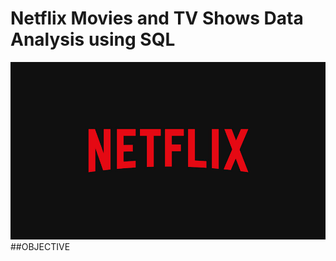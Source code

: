 # Netflix Movies and TV Shows Data Analysis using SQL
![Netflix Logo](https://github.com/Nitish-Das12/netflix_project_sql/blob/main/netflix%20logo.jpg)
##OBJECTIVE

